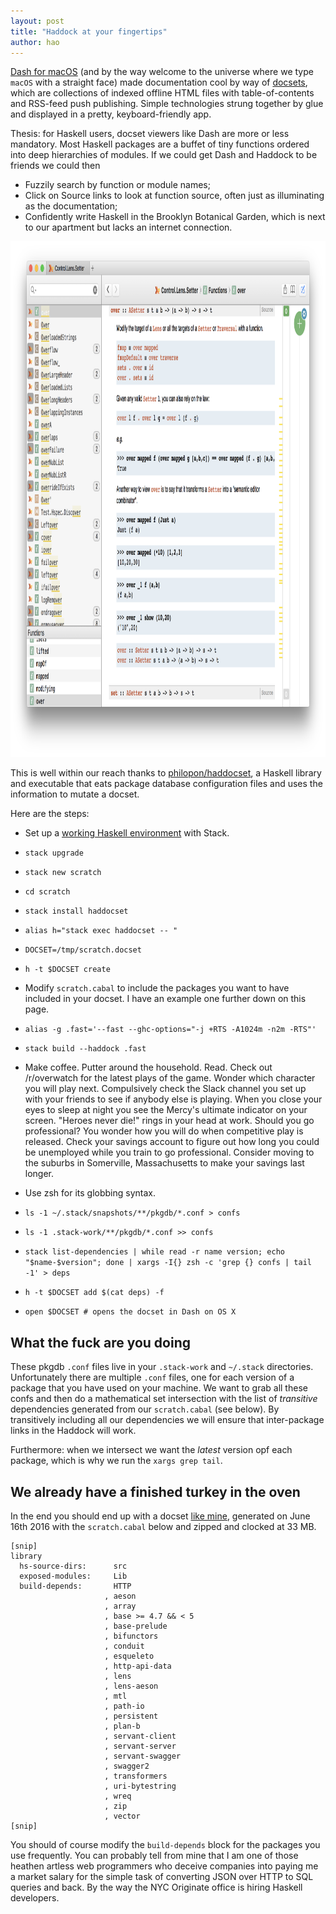 ```yaml
---
layout: post
title: "Haddock at your fingertips"
author: hao
---
```


[Dash for macOS](https://kapeli.com/dash) (and by the way welcome to the universe where we type `macOS` with a straight face) made documentation cool by way of [docsets](https://kapeli.com/docsets), which are collections of indexed offline HTML files with table-of-contents and RSS-feed push publishing. Simple technologies strung together by glue and displayed in a pretty, keyboard-friendly app.

Thesis: for Haskell users, docset viewers like Dash are more or less mandatory. Most Haskell packages are a buffet of tiny functions ordered into deep hierarchies of modules. If we could get Dash and Haddock to be friends we could then

* Fuzzily search by function or module names;
* Click on Source links to look at function source, often just as illuminating as the documentation;
* Confidently write Haskell in the Brooklyn Botanical Garden, which is next to our apartment but lacks an internet connection.

<p><img src="/static/2016-06-16-dash.png" width="1091px" height="825px"></p>

This is well within our reach thanks to [philopon/haddocset](https://github.com/philopon/haddocset), a Haskell library and executable that eats package database configuration files and uses the information to mutate a docset.

Here are the steps:

* Set up a [working Haskell environment](/haskell-treasure-map.html) with Stack.

* `stack upgrade`

* `stack new scratch`

* `cd scratch`

* `stack install haddocset`

* `alias h="stack exec haddocset -- "`

* `DOCSET=/tmp/scratch.docset`

* `h -t $DOCSET create`

* Modify `scratch.cabal` to include the packages you want to have included in your docset. I have an example one further down on this page.

* `alias -g .fast='--fast --ghc-options="-j +RTS -A1024m -n2m -RTS"'`

* `stack build --haddock .fast`

* Make coffee. Putter around the household. Read. Check out /r/overwatch for the latest plays of the game. Wonder which character you will play next. Compulsively check the Slack channel you set up with your friends to see if anybody else is playing. When you close your eyes to sleep at night you see the Mercy's ultimate indicator on your screen. "Heroes never die!" rings in your head at work. Should you go professional? You wonder how you will do when competitive play is released. Check your savings account to figure out how long you could be unemployed while you train to go professional. Consider moving to the suburbs in Somerville, Massachusetts to make your savings last longer.

* Use zsh for its globbing syntax.

* `ls -1 ~/.stack/snapshots/**/pkgdb/*.conf > confs`

* `ls -1 .stack-work/**/pkgdb/*.conf >> confs`

* `stack list-dependencies | while read -r name version; echo "$name-$version"; done | xargs -I{} zsh -c 'grep {} confs | tail -1' > deps`

* `h -t $DOCSET add $(cat deps) -f`

* `open $DOCSET # opens the docset in Dash on OS X`

## What the fuck are you doing

These pkgdb `.conf` files live in your `.stack-work`
and `~/.stack` directories. Unfortunately there are multiple `.conf` files, one for each version of a package that you have used on your machine. We want to grab all these confs and then do a mathematical set intersection with the list of _transitive_ dependencies generated from our `scratch.cabal` (see below). By transitively including all our dependencies we will ensure that inter-package links in the Haddock will work.

Furthermore: when we intersect we want the _latest_ version opf each package, which is why we run the `xargs grep tail`.

## We already have a finished turkey in the oven

In the end you should end up with a docset [like mine](/static/2016-06-16-scratch.docset.zip), generated on June 16th 2016 with the `scratch.cabal` below and zipped and clocked at 33 MB.

~~~
[snip]
library
  hs-source-dirs:      src
  exposed-modules:     Lib
  build-depends:       HTTP
                     , aeson
                     , array
                     , base >= 4.7 && < 5
                     , base-prelude
                     , bifunctors
                     , conduit
                     , esqueleto
                     , http-api-data
                     , lens
                     , lens-aeson
                     , mtl
                     , path-io
                     , persistent
                     , plan-b
                     , servant-client
                     , servant-server
                     , servant-swagger
                     , swagger2
                     , transformers
                     , uri-bytestring
                     , wreq
                     , zip
                     , vector
[snip]
~~~

You should of course modify the `build-depends` block for the packages you use frequently. You can probably tell from mine that I am one of those heathen artless web programmers who deceive companies into paying me a market salary for the simple task of converting JSON over HTTP to SQL queries and back. By the way the NYC Originate office is hiring Haskell developers.
